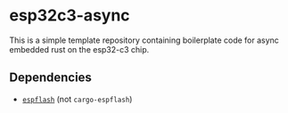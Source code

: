 # esp32c3-async

This is a simple template repository containing boilerplate code for async embedded rust on the esp32-c3 chip.

## Dependencies

- [`espflash`](https://github.com/esp-rs/espflash/) (not `cargo-espflash`)
